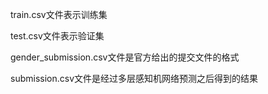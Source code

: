 train.csv文件表示训练集

test.csv文件表示验证集

gender_submission.csv文件是官方给出的提交文件的格式

submission.csv文件是经过多层感知机网络预测之后得到的结果
